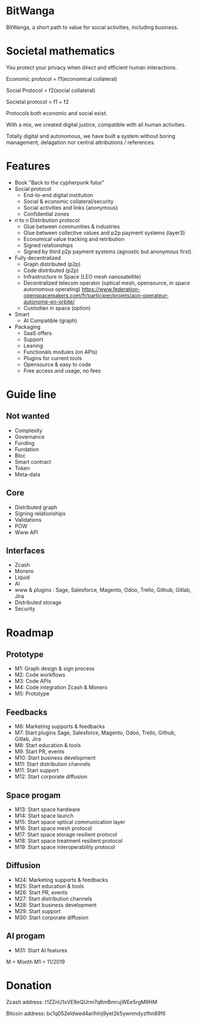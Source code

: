 # BitWanga

BitWanga, a short path to value for social activities, including business.

# Societal mathematics

You protect your privacy when direct and efficient human interactions.

Economic protocol = f1(economical collateral)

Social Protocol = f2(social collateral)

Societal protocol = f1 + f2

Protocols both economic and social exist.

With a mix, we created digital justice, compatible with all human activities.

Totally digital and autonomous, we have built a system without boring management, delagation nor central attributions / references.

# Features

* Book "Back to the cypherpunk futur"
* Social protocol
   * End-to-end digital institution
   * Social & economic collateral/security
   * Social activities and links (anonymous)
   * Confidential zones
* n to n Distribution protocol
   * Glue between communities & industries
   * Glue between collective values and p2p payment systems (layer3)
   * Economical value tracking and retribution
   * Signed relationships
   * Signed by third p2p payment systems (agnostic but anonymous first)
* Fully decentralized
   * Graph distributed (p2p)
   * Code distributed (p2p)
   * Infrastructure in Space (LEO mesh nanosatellite)
   * Decentralized telecom operator (optical mesh, opensource, in space autonomous operating) https://www.federation-openspacemakers.com/fr/participer/projets/aoo-operateur-autonome-en-orbite/
   * Custodian in space (option)
* Smart
   * AI Compatible (graph)
* Packaging
   * SaaS offers
   * Support
   * Leaning
   * Functionals modules (on APIs)
   * Plugins for current tools
   * Opensource & easy to code
   * Free access and usage, no fees

# Guide line

## Not wanted

* Complexity
* Governance
* Funding
* Fundation
* Bloc
* Smart contract
* Token
* Meta-data

## Core

* Distributed graph
* Signing relationships
* Validations
* POW
* Www API

## Interfaces

* Zcash
* Monero
* Liquid
* AI
* www & plugins : Sage, Salesforce, Magento, Odoo, Trello, Github, Gitlab, Jira
* Distributed storage
* Security

# Roadmap

## Prototype

* M1: Graph design & sign process
* M2: Code workflows
* M3: Code APIs
* M4: Code integration Zcash & Monero
* M5: Prototype

## Feedbacks

* M6: Marketing supports & feedbacks
* M7: Start plugins Sage, Salesforce, Magento, Odoo, Trello, Github, Gitlab, Jira
* M8: Start education & tools
* M9: Start PR, events
* M10: Start business development
* M11: Start distribution channels
* M11: Start support
* M12: Start corporate diffusion

## Space progam

* M13: Start space hardware
* M14: Start space launch
* M15: Start space optical communication layer
* M16: Start space mesh protocol
* M17: Start space storage resilient protocol
* M18: Start space treatment resilient protocol
* M19: Start space interoperability protocol

## Diffusion

* M24: Marketing supports & feedbacks
* M25: Start education & tools
* M26: Start PR, events
* M27: Start distribution channels
* M28: Start business development
* M29: Start support
* M30: Start corporate diffusion

## AI progam

* M31: Start AI features

M = Month
M1 = 11/2019


# Donation

Zcash address: t1ZZnU1xVE9eQUrm7q6mBmrujWEe5rgM9HM

Bitcoin address: bc1q052eldwed4arlhlnj9yet2k5ywnmdyzfhn89f6
